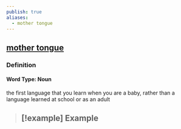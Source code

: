 ```yaml
---
publish: true
aliases:
  - mother tongue
---
```


## [mother tongue](https://dictionary.cambridge.org/dictionary/english/mother-tongue)

### Definition
#### Word Type: Noun
the first language that you learn when you are a baby, rather than a language learned at school or as an adult

>[!example] Example
> - 
